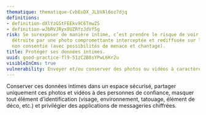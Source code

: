 ```yaml
---
thematique: thematique-CvbEsDX_JLbVAl6oz7djq
definitions:
- definition-dXlYzGStFEEkv9C6TmwZS
- definition-wJbRVJRyx8UZRfzJdVf5g
risk: Se surexposer de manière intime, c’est prendre le risque de voir sa réputation
  détruite par une photo compromettante interceptée et rediffusée sur le web de manière
  non consentie (avec possibilités de menace et chantage).
title: Protéger ses données intimes.
uuid: good-practice-fl9-51zC2B8sYPwL6Kr2u
visibleInCms: true
vulnerability: Envoyer et/ou conserver des photos ou vidéos à caractère sexuel.
---
```


<!--StartFragment-->

Conserver ces données intimes dans un espace sécurisé, partager uniquement ces photos et vidéos à des personnes de confiance, masquer tout élément d’identification (visage, environnement, tatouage, élément de déco, etc.) et privilégier des applications de messageries chiffrées.

<!--EndFragment-->